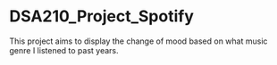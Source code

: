 # DSA210_Project_Spotify
This project aims to display the change of mood based on what music genre I listened to past years.
